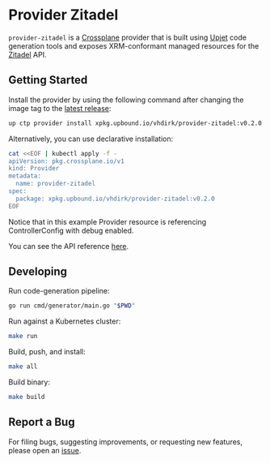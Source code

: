 # Provider Zitadel

`provider-zitadel` is a [Crossplane](https://crossplane.io/) provider that
is built using [Upjet](https://github.com/crossplane/upjet) code
generation tools and exposes XRM-conformant managed resources for the
[Zitadel](https://zitadel.com/) API.

## Getting Started

Install the provider by using the following command after changing the image tag
to the [latest release](https://marketplace.upbound.io/providers/vhdirk/provider-zitadel):

```sh
up ctp provider install xpkg.upbound.io/vhdirk/provider-zitadel:v0.2.0
```

Alternatively, you can use declarative installation:

```sh
cat <<EOF | kubectl apply -f -
apiVersion: pkg.crossplane.io/v1
kind: Provider
metadata:
  name: provider-zitadel
spec:
  package: xpkg.upbound.io/vhdirk/provider-zitadel:v0.2.0
EOF
```

Notice that in this example Provider resource is referencing ControllerConfig with debug enabled.

You can see the API reference [here](https://doc.crds.dev/github.com/vhdirk/crossplane-provider-zitadel).

## Developing

Run code-generation pipeline:

```sh
go run cmd/generator/main.go "$PWD"
```

Run against a Kubernetes cluster:

```sh
make run
```

Build, push, and install:

```sh
make all
```

Build binary:

```sh
make build
```

## Report a Bug

For filing bugs, suggesting improvements, or requesting new features, please
open an [issue](https://github.com/vhdirk/crossplane-provider-zitadel/issues).
